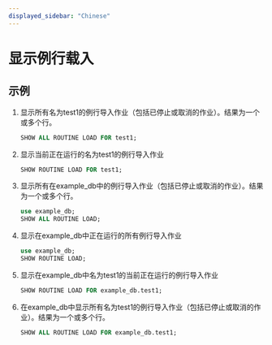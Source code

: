 ```yaml
---
displayed_sidebar: "Chinese"
---
```


# 显示例行载入

## 示例

1. 显示所有名为test1的例行导入作业（包括已停止或取消的作业）。结果为一个或多个行。

    ```sql
    SHOW ALL ROUTINE LOAD FOR test1;
    ```

2. 显示当前正在运行的名为test1的例行导入作业

    ```sql
    SHOW ROUTINE LOAD FOR test1;
    ```

3. 显示所有在example_db中的例行导入作业（包括已停止或取消的作业）。结果为一个或多个行。

    ```sql
    use example_db;
    SHOW ALL ROUTINE LOAD;
    ```

4. 显示在example_db中正在运行的所有例行导入作业

    ```sql
    use example_db;
    SHOW ROUTINE LOAD;
    ```

5. 显示在example_db中名为test1的当前正在运行的例行导入作业

    ```sql
    SHOW ROUTINE LOAD FOR example_db.test1;
    ```

6. 在example_db中显示所有名为test1的例行导入作业（包括已停止或取消的作业）。结果为一个或多个行。

    ```sql
    SHOW ALL ROUTINE LOAD FOR example_db.test1;
    ```